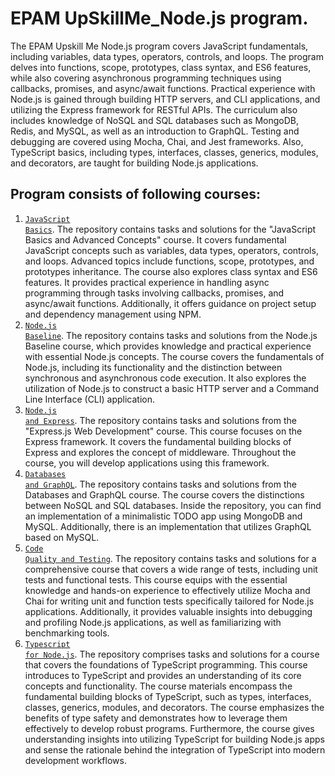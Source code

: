 # EPAM UpSkillMe_Node.js program.

The EPAM Upskill Me Node.js program covers JavaScript fundamentals, including variables, data types, operators, controls, and loops. The program delves into functions, scope, prototypes, class syntax, and ES6 features, while also covering asynchronous programming techniques using callbacks, promises, and async/await functions. Practical experience with Node.js is gained through building HTTP servers, and CLI applications, and utilizing the Express framework for RESTful APIs. The curriculum also includes knowledge of NoSQL and SQL databases such as MongoDB, Redis, and MySQL, as well as an introduction to GraphQL. Testing and debugging are covered using Mocha, Chai, and Jest frameworks. Also, TypeScript basics, including types, interfaces, classes, generics, modules, and decorators, are taught for building Node.js applications.

## Program consists of following courses:

1. <code>[JavaScript Basics](https://github.com/chkvdm/node.js-epam-upskill-me/tree/main/1.Intro-To-Javascript)</code>.
The repository contains tasks and solutions for the "JavaScript Basics and Advanced Concepts" course. It covers fundamental JavaScript concepts such as variables, data types, operators, controls, and loops. Advanced topics include functions, scope, prototypes, and prototypes inheritance. The course also explores class syntax and ES6 features. It provides practical experience in handling async programming through tasks involving callbacks, promises, and async/await functions. Additionally, it offers guidance on project setup and dependency management using NPM.
2. <code>[Node.js Baseline](https://github.com/chkvdm/node.js-epam-upskill-me/tree/main/2.Node.js-Baseline)</code>.
The repository contains tasks and solutions from the Node.js Baseline course, which provides knowledge and practical experience with essential Node.js concepts. The course covers the fundamentals of Node.js, including its functionality and the distinction between synchronous and asynchronous code execution. It also explores the utilization of Node.js to construct a basic HTTP server and a Command Line Interface (CLI) application.
3. <code>[Node.js and Express](https://github.com/chkvdm/node.js-epam-upskill-me/tree/main/3.Node.js-and-Express.js)</code>.
The repository contains tasks and solutions from the "Express.js Web Development" course. This course focuses on the Express framework. It covers the fundamental building blocks of Express and explores the concept of middleware. Throughout the course, you will develop applications using this framework.
4. <code>[Databases and GraphQL](https://github.com/chkvdm/node.js-epam-upskill-me/tree/main/4.Databases-and-GraphQL)</code>.
The repository contains tasks and solutions from the Databases and GraphQL course. The course covers the distinctions between NoSQL and SQL databases. Inside the repository, you can find an implementation of a minimalistic TODO app using MongoDB and MySQL. Additionally, there is an implementation that utilizes GraphQL based on MySQL.
5. <code>[Code Quality and Testing](https://github.com/chkvdm/node.js-epam-upskill-me/tree/main/5.Code-Quality-and-Testing)</code>.
The repository contains tasks and solutions for a comprehensive course that covers a wide range of tests, including unit tests and functional tests. This course equips with the essential knowledge and hands-on experience to effectively utilize Mocha and Chai for writing unit and function tests specifically tailored for Node.js applications. Additionally, it provides valuable insights into debugging and profiling Node.js applications, as well as familiarizing with benchmarking tools.
6. <code>[Typescript for Node.js](https://github.com/chkvdm/node.js-epam-upskill-me/tree/main/6.TypeScript)</code>.
The repository comprises tasks and solutions for a course that covers the foundations of TypeScript programming. This course introduces to TypeScript and provides an understanding of its core concepts and functionality. The course materials encompass the fundamental building blocks of TypeScript, such as types, interfaces, classes, generics, modules, and decorators. The course emphasizes the benefits of type safety and demonstrates how to leverage them effectively to develop robust programs. Furthermore, the course gives understanding insights into utilizing TypeScript for building Node.js apps and sense the rationale behind the integration of TypeScript into modern development workflows.

